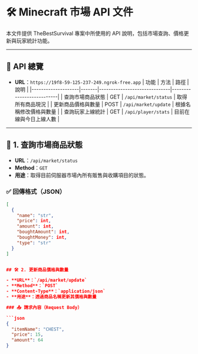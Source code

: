 # 🛠️ Minecraft 市場 API 文件

本文件提供 TheBestSurvival 專案中所使用的 API 說明，包括市場查詢、價格更新與玩家統計功能。

---

## 📌 API 總覽
- **URL**：`https://19f8-59-125-237-249.ngrok-free.app`
| 功能               | 方法  | 路徑                         | 說明                     |
|--------------------|-------|------------------------------|--------------------------|
| 查詢市場商品狀態   | GET   | `/api/market/status`         | 取得所有商品現況         |
| 更新商品價格與數量 | POST  | `/api/market/update`         | 根據名稱修改價格與數量   |
| 查詢玩家上線統計   | GET   | `/api/player/stats`          | 目前在線與今日上線人數   |

---

## 📘 1. 查詢市場商品狀態

- **URL**：`/api/market/status`
- **Method**：`GET`
- **用途**：取得目前伺服器市場內所有販售與收購項目的狀態。

### ✅ 回傳格式（JSON）

```json
[
  {
    "name": "str",
    "price": int,
    "amount": int,
    "boughtAmount": int,
    "boughtMoney": int,
    "type": "str"
  }
]


## 🛠️ 2. 更新商品價格與數量

- **URL**：`/api/market/update`  
- **Method**：`POST`  
- **Content-Type**：`application/json`  
- **用途**：透過商品名稱更新其價格與數量

### 📤 請求內容（Request Body）

```json
{
  "itemName": "CHEST",
  "price": 15,
  "amount": 64
}
